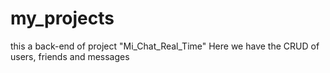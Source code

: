 # my_projects
this a back-end of project "Mi_Chat_Real_Time"
Here we have the CRUD of users, friends and messages

